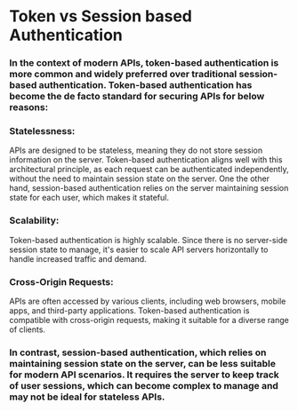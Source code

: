 <h1>Token vs Session based Authentication</h1>
<h3>
In the context of modern APIs, token-based authentication is more common and widely preferred over traditional session-based authentication. Token-based authentication has become the de facto standard for securing APIs for below reasons:  
</h3>
<h3>Statelessness:</h3>
<p>
APIs are designed to be stateless, meaning they do not store session information on the server. Token-based authentication aligns well with this architectural principle, as each request can be authenticated independently, without the need to maintain session state on the server. One the other hand, session-based authentication relies on the server maintaining session state for each user, which makes it stateful.
</p>

<h3>
Scalability:  
</h3>
<p>
 Token-based authentication is highly scalable. Since there is no server-side session state to manage, it's easier to scale API servers horizontally to handle increased traffic and demand. 
</p>

 <h3>
Cross-Origin Requests:   
 </h3>
 <p>
 APIs are often accessed by various clients, including web browsers, mobile apps, and third-party applications. Token-based authentication is compatible with cross-origin requests, making it suitable for a diverse range of clients.  
 </p>
 
<h3>
In contrast, session-based authentication, which relies on maintaining session state on the server, can be less suitable for modern API scenarios. It requires the server to keep track of user sessions, which can become complex to manage and may not be ideal for stateless APIs.
</h3>
